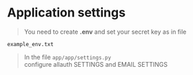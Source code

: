 # Application settings
>You need to create **.env** and set your secret key as in file 
```
example_env.txt
```
>In the file ```app/app/settings.py```  
>configure allauth SETTINGS and EMAIL SETTINGS